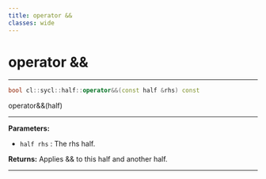 ```yaml
---
title: operator &&
classes: wide
---
```

# operator &&

---

```cpp
bool cl::sycl::half::operator&&(const half &rhs) const
```


operator&&(half) 


---
**Parameters:**

 - `half rhs`
: The rhs half. 

**Returns:** Applies && to this half and another half. 

---

